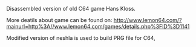 
Disassembled version of old C64 game Hans Kloss.

More deatils about game can be found on:
http://www.lemon64.com/?mainurl=http%3A//www.lemon64.com/games/details.php%3FID%3D1141

Modified version of neshla is used to build PRG file for C64,
